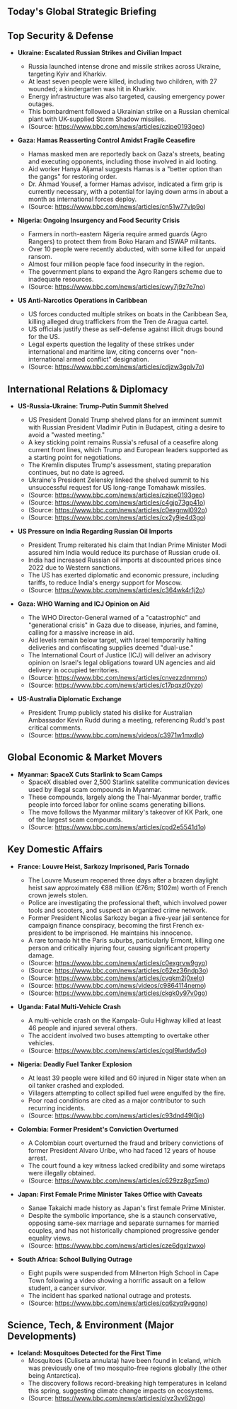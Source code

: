 ## Today's Global Strategic Briefing

## Top Security & Defense

*   **Ukraine: Escalated Russian Strikes and Civilian Impact**
    *   Russia launched intense drone and missile strikes across Ukraine, targeting Kyiv and Kharkiv.
    *   At least seven people were killed, including two children, with 27 wounded; a kindergarten was hit in Kharkiv.
    *   Energy infrastructure was also targeted, causing emergency power outages.
    *   This bombardment followed a Ukrainian strike on a Russian chemical plant with UK-supplied Storm Shadow missiles.
    *   (Source: https://www.bbc.com/news/articles/czjpe0193geo)

*   **Gaza: Hamas Reasserting Control Amidst Fragile Ceasefire**
    *   Hamas masked men are reportedly back on Gaza's streets, beating and executing opponents, including those involved in aid looting.
    *   Aid worker Hanya Aljamal suggests Hamas is a "better option than the gangs" for restoring order.
    *   Dr. Ahmad Yousef, a former Hamas advisor, indicated a firm grip is currently necessary, with a potential for laying down arms in about a month as international forces deploy.
    *   (Source: https://www.bbc.com/news/articles/cn51w77vlp9o)

*   **Nigeria: Ongoing Insurgency and Food Security Crisis**
    *   Farmers in north-eastern Nigeria require armed guards (Agro Rangers) to protect them from Boko Haram and ISWAP militants.
    *   Over 10 people were recently abducted, with some killed for unpaid ransom.
    *   Almost four million people face food insecurity in the region.
    *   The government plans to expand the Agro Rangers scheme due to inadequate resources.
    *   (Source: https://www.bbc.com/news/articles/cwy7j9z7e7no)

*   **US Anti-Narcotics Operations in Caribbean**
    *   US forces conducted multiple strikes on boats in the Caribbean Sea, killing alleged drug traffickers from the Tren de Aragua cartel.
    *   US officials justify these as self-defense against illicit drugs bound for the US.
    *   Legal experts question the legality of these strikes under international and maritime law, citing concerns over "non-international armed conflict" designation.
    *   (Source: https://www.bbc.com/news/articles/cdjzw3gplv7o)

## International Relations & Diplomacy

*   **US-Russia-Ukraine: Trump-Putin Summit Shelved**
    *   US President Donald Trump shelved plans for an imminent summit with Russian President Vladimir Putin in Budapest, citing a desire to avoid a "wasted meeting."
    *   A key sticking point remains Russia's refusal of a ceasefire along current front lines, which Trump and European leaders supported as a starting point for negotiations.
    *   The Kremlin disputes Trump's assessment, stating preparation continues, but no date is agreed.
    *   Ukraine's President Zelensky linked the shelved summit to his unsuccessful request for US long-range Tomahawk missiles.
    *   (Source: https://www.bbc.com/news/articles/czjpe0193geo)
    *   (Source: https://www.bbc.com/news/articles/c4gjp73gp41o)
    *   (Source: https://www.bbc.com/news/articles/c0exgnwl092o)
    *   (Source: https://www.bbc.com/news/articles/cx2y9je4d3go)

*   **US Pressure on India Regarding Russian Oil Imports**
    *   President Trump reiterated his claim that Indian Prime Minister Modi assured him India would reduce its purchase of Russian crude oil.
    *   India had increased Russian oil imports at discounted prices since 2022 due to Western sanctions.
    *   The US has exerted diplomatic and economic pressure, including tariffs, to reduce India's energy support for Moscow.
    *   (Source: https://www.bbc.com/news/articles/c364wk4r1j2o)

*   **Gaza: WHO Warning and ICJ Opinion on Aid**
    *   The WHO Director-General warned of a "catastrophic" and "generational crisis" in Gaza due to disease, injuries, and famine, calling for a massive increase in aid.
    *   Aid levels remain below target, with Israel temporarily halting deliveries and confiscating supplies deemed "dual-use."
    *   The International Court of Justice (ICJ) will deliver an advisory opinion on Israel's legal obligations toward UN agencies and aid delivery in occupied territories.
    *   (Source: https://www.bbc.com/news/articles/cnvezzdnmrno)
    *   (Source: https://www.bbc.com/news/articles/c17pqxzl0yzo)

*   **US-Australia Diplomatic Exchange**
    *   President Trump publicly stated his dislike for Australian Ambassador Kevin Rudd during a meeting, referencing Rudd's past critical comments.
    *   (Source: https://www.bbc.com/news/videos/c3971w1mxdlo)

## Global Economic & Market Movers

*   **Myanmar: SpaceX Cuts Starlink to Scam Camps**
    *   SpaceX disabled over 2,500 Starlink satellite communication devices used by illegal scam compounds in Myanmar.
    *   These compounds, largely along the Thai-Myanmar border, traffic people into forced labor for online scams generating billions.
    *   The move follows the Myanmar military's takeover of KK Park, one of the largest scam compounds.
    *   (Source: https://www.bbc.com/news/articles/cpd2e5541d1o)

## Key Domestic Affairs

*   **France: Louvre Heist, Sarkozy Imprisoned, Paris Tornado**
    *   The Louvre Museum reopened three days after a brazen daylight heist saw approximately €88 million (£76m; $102m) worth of French crown jewels stolen.
    *   Police are investigating the professional theft, which involved power tools and scooters, and suspect an organized crime network.
    *   Former President Nicolas Sarkozy began a five-year jail sentence for campaign finance conspiracy, becoming the first French ex-president to be imprisoned. He maintains his innocence.
    *   A rare tornado hit the Paris suburbs, particularly Ermont, killing one person and critically injuring four, causing significant property damage.
    *   (Source: https://www.bbc.com/news/articles/c0exgrvw9gyo)
    *   (Source: https://www.bbc.com/news/articles/c62ez36ndp3o)
    *   (Source: https://www.bbc.com/news/articles/cvgkm2j0xelo)
    *   (Source: https://www.bbc.com/news/videos/c9864114nemo)
    *   (Source: https://www.bbc.com/news/articles/ckgk0y97v0go)

*   **Uganda: Fatal Multi-Vehicle Crash**
    *   A multi-vehicle crash on the Kampala-Gulu Highway killed at least 46 people and injured several others.
    *   The accident involved two buses attempting to overtake other vehicles.
    *   (Source: https://www.bbc.com/news/articles/cgql9lwddw5o)

*   **Nigeria: Deadly Fuel Tanker Explosion**
    *   At least 39 people were killed and 60 injured in Niger state when an oil tanker crashed and exploded.
    *   Villagers attempting to collect spilled fuel were engulfed by the fire.
    *   Poor road conditions are cited as a major contributor to such recurring incidents.
    *   (Source: https://www.bbc.com/news/articles/c93dnd49l0jo)

*   **Colombia: Former President's Conviction Overturned**
    *   A Colombian court overturned the fraud and bribery convictions of former President Alvaro Uribe, who had faced 12 years of house arrest.
    *   The court found a key witness lacked credibility and some wiretaps were illegally obtained.
    *   (Source: https://www.bbc.com/news/articles/c629zz8gz5mo)

*   **Japan: First Female Prime Minister Takes Office with Caveats**
    *   Sanae Takaichi made history as Japan's first female Prime Minister.
    *   Despite the symbolic importance, she is a staunch conservative, opposing same-sex marriage and separate surnames for married couples, and has not historically championed progressive gender equality views.
    *   (Source: https://www.bbc.com/news/articles/cze6dgxlzwxo)

*   **South Africa: School Bullying Outrage**
    *   Eight pupils were suspended from Milnerton High School in Cape Town following a video showing a horrific assault on a fellow student, a cancer survivor.
    *   The incident has sparked national outrage and protests.
    *   (Source: https://www.bbc.com/news/articles/cq6zyq9vggno)

## Science, Tech, & Environment (Major Developments)

*   **Iceland: Mosquitoes Detected for the First Time**
    *   Mosquitoes (Culiseta annulata) have been found in Iceland, which was previously one of two mosquito-free regions globally (the other being Antarctica).
    *   The discovery follows record-breaking high temperatures in Iceland this spring, suggesting climate change impacts on ecosystems.
    *   (Source: https://www.bbc.com/news/articles/clyz3vv62pgo)